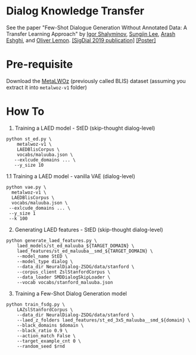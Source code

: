 # Dialog Knowledge Transfer

See the paper "Few-Shot Dialogue Generation Without Annotated Data: A Transfer Learning Approach" by [Igor Shalyminov](https://ishalyminov.github.io/), [Sungjin Lee](https://www.linkedin.com/in/sungjinlee/), [Arash Eshghi](https://sites.google.com/site/araesh81/), and [Oliver Lemon](https://sites.google.com/site/olemon/). [[SigDial 2019 publication]](https://arxiv.org/pdf/1908.05854.pdf) [[Poster]](https://drive.google.com/file/d/1_0jPct70HyChxCTQtxa-EuUv2QBaogDe/view?usp=sharing)

Pre-requisite
==
Download the [MetaLWOz](https://www.microsoft.com/en-us/research/project/metalwoz/) (previously called BLIS) dataset (assuming you extract it into `metalwoz-v1` folder)

How To
=

1. Training a LAED model - StED (skip-thought dialog-level)
```
python st_ed.py \
    metalwoz-v1 \
    LAEDBlisCorpus \
    vocabs/maluuba.json \
   --exlcude_domains ... \
   --y_size 10 
```

  1.1 Training a LAED model - vanilla VAE (dialog-level)
  ```
  python vae.py \
    metalwoz-v1 \
    LAEDBlisCorpus \
    vocabs/maluuba.json \
   --exlcude_domains ... \
   --y_size 1
   --k 100
  ```

2. Generating LAED features - StED (skip-thought dialog-level)
```
python generate_laed_features.py \
    laed_models/st_ed_maluuba_${TARGET_DOMAIN} \
    laed_features/st_ed_maluuba__smd_${TARGET_DOMAIN} \
    --model_name StED \
    --model_type dialog \
    --data_dir NeuralDialog-ZSDG/data/stanford \
    --corpus_client ZslStanfordCorpus \
    --data_loader SMDDialogSkipLoader \
    --vocab vocabs/stanford_maluuba.json
```

3. Training a Few-Shot Dialog Generation model
```
python train_fsdg.py \
    LAZslStanfordCorpus \
    --data_dir NeuralDialog-ZSDG/data/stanford \
    --laed_z_folders laed_features/st_ed_3x5_maluuba__smd_${domain} \
    --black_domains $domain \
    --black_ratio 0.9 \
    --action_match False \
    --target_example_cnt 0 \
    --random_seed $rnd 
```

